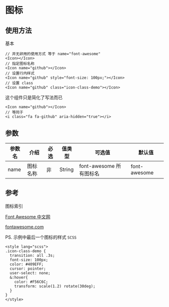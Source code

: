 # 图标

## 使用方法

基本

```
// 并无卵用的使用方式 等于 name="font-awesome"
<Icon></Icon>
// 指定图标名称
<Icon name="github"></Icon>
// 设置行内样式
<Icon name="github" style="font-size: 100px;"></Icon>
// 设置 class
<Icon name="github" class="icon-class-demo"></Icon>
```

这个组件只是简化了写法而已

```
<Icon name="github"></Icon>
// 等同于
<i class="fa fa-github" aria-hidden="true"></i>
```

## 参数

| 参数名 | 介绍 | 必选 | 值类型 | 可选值 | 默认值 |
| --- | --- | --- | --- | --- | --- |
| name | 图标名称 | 非 | String | font-awesome 所有图标名 | font-awesome |

## 参考

图标索引

[Font Awesome 中文网](http://www.fontawesome.com.cn/faicons/)

[fontawesome.com](https://fontawesome.com/icons?d=gallery)

PS. 示例中最后一个图标的样式 `SCSS`

```
<style lang="scss">
.icon-class-demo {
  transition: all .3s;
  font-size: 100px;
  color: #409EFF;
  cursor: pointer;
  user-select: none;
  &:hover{
    color: #F56C6C;
    transform: scale(1.2) rotate(30deg);
  }
}
</style>
```